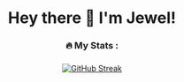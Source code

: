 ###

<h1 align="center">Hey there 👋 I'm Jewel!</h1>

###

<h3 align="center">🔥   My Stats :</h3>

###

<div align="center">
  <a href="https://git.io/streak-stats"><img src="https://streak-stats.demolab.com?user=Jewel-Anne&theme=youtube-dark&hide_border=true&date_format=M%20j%5B%2C%20Y%5D" alt="GitHub Streak" /></a>
</div>

###
